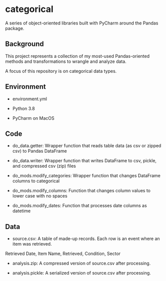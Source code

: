 # categorical

A series of object-oriented libraries built with PyCharm around the Pandas package.

## Background

This project represents a collection of my most-used Pandas-oriented methods and transformations to wrangle and analyze data. 

A focus of this repository is on categorical data types.

## Environment

* environment.yml

* Python 3.8

* PyCharm on MacOS

## Code

* do_data.getter: Wrapper function that reads table data (as csv or zipped csv) to Pandas DataFrame

* do_data.writer: Wrapper function that writes DataFrame to csv, pickle, and compressed csv (zip) files

* do_mods.modify_categories: Wrapper function that changes DataFrame columns to categorical

* do_mods.modify_columns: Function that changes column values to lower case with no spaces

* do_mods.modify_dates: Function that processes date columns as datetime

## Data

* source.csv: A table of made-up records. Each row is an event where an item was retrieved. 

Retrieved Date, Item Name, Retrieved, Condition, Sector

* analysis.zip: A compressed version of source.csv after processing.

* analysis.pickle: A serialized version of source.csv after processing. 


